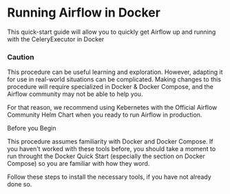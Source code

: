 # Running Airflow in Docker

This quick-start guide will allow you to quickly get Airflow up and running with the CeleryExecutor in Docker

### Caution

This procedure can be useful learning and exploration. However, adapting it for use in real-world situations can be complicated. Making changes to this procedure will require specialized in Docker & Docker Compose, and the Airflow community may not be able to help you.

For that reason, we recommend using Kebernetes with the Official Airflow Community Helm Chart when you ready to run Airflow in production.

Before you Begin

This procedure assumes familiarity with Docker and Docker Compose. If you haven't worked with these tools before, you should take a moment to run throught the Docker Quick Start (especially the section on Docker Compose) so you are familiar with how they word.

Follow these steps to install the necessary tools, if you have not already done so.
